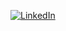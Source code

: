 [![LinkedIn](https://img.shields.io/badge/LinkedIn-0077B5?style=for-the-badge&logo=linkedin&logoColor=white)](https://www.linkedin.com/in/tyrgloki/)
